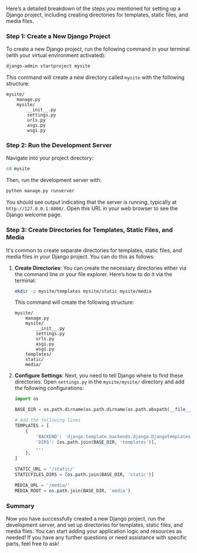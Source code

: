 Here’s a detailed breakdown of the steps you mentioned for setting up a Django project, including creating directories for templates, static files, and media files.

### Step 1: Create a New Django Project

To create a new Django project, run the following command in your terminal (with your virtual environment activated):

```bash
django-admin startproject mysite
```

This command will create a new directory called `mysite` with the following structure:

```
mysite/
    manage.py
    mysite/
        __init__.py
        settings.py
        urls.py
        asgi.py
        wsgi.py
```

### Step 2: Run the Development Server

Navigate into your project directory:

```bash
cd mysite
```

Then, run the development server with:

```bash
python manage.py runserver
```

You should see output indicating that the server is running, typically at `http://127.0.0.1:8000/`. Open this URL in your web browser to see the Django welcome page.

### Step 3: Create Directories for Templates, Static Files, and Media

It's common to create separate directories for templates, static files, and media files in your Django project. You can do this as follows:

1. **Create Directories**:
   You can create the necessary directories either via the command line or your file explorer. Here’s how to do it via the terminal:

   ```bash
   mkdir -p mysite/templates mysite/static mysite/media
   ```

   This command will create the following structure:

   ```
   mysite/
       manage.py
       mysite/
           __init__.py
           settings.py
           urls.py
           asgi.py
           wsgi.py
       templates/
       static/
       media/
   ```

2. **Configure Settings**:
   Next, you need to tell Django where to find these directories. Open `settings.py` in the `mysite/mysite/` directory and add the following configurations:

   ```python
   import os

   BASE_DIR = os.path.dirname(os.path.dirname(os.path.abspath(__file__)))

   # Add the following lines
   TEMPLATES = [
       {
           'BACKEND': 'django.template.backends.django.DjangoTemplates',
           'DIRS': [os.path.join(BASE_DIR, 'templates')],
           ...
       },
   ]

   STATIC_URL = '/static/'
   STATICFILES_DIRS = [os.path.join(BASE_DIR, 'static')]

   MEDIA_URL = '/media/'
   MEDIA_ROOT = os.path.join(BASE_DIR, 'media')
   ```

### Summary

Now you have successfully created a new Django project, run the development server, and set up directories for templates, static files, and media files. You can start adding your application logic and resources as needed! If you have any further questions or need assistance with specific parts, feel free to ask!

